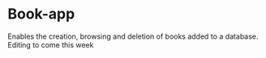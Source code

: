 # Book-app
Enables the creation, browsing and deletion of books added to a database. 
Editing to come this week
